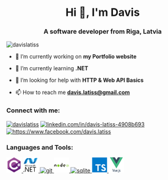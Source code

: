 <h1 align="center">Hi 👋, I'm Davis</h1>
<h3 align="center">A software developer from Riga, Latvia</h3>

<p align="left"> <img src="https://komarev.com/ghpvc/?username=davislatiss&label=Profile%20views&color=0e75b6&style=flat" alt="davislatiss" /> </p>

- 🔭 I’m currently working on **my Portfolio website**

- 🌱 I’m currently learning **.NET**

- 🤝 I’m looking for help with **HTTP & Web API Basics**

- 📫 How to reach me **davis.latiss@gmail.com**

<h3 align="left">Connect with me:</h3>
<p align="left">
<a href="https://twitter.com/davislatiss" target="blank"><img align="center" src="https://raw.githubusercontent.com/rahuldkjain/github-profile-readme-generator/neutral-icons/src/images/icons/Social/twitter.svg" alt="davislatiss" height="30" width="40" /></a>
<a href="https://linkedin.com/in/linkedin.com/in/davis-latiss-4908b693" target="blank"><img align="center" src="https://raw.githubusercontent.com/rahuldkjain/github-profile-readme-generator/neutral-icons/src/images/icons/Social/linked-in-alt.svg" alt="linkedin.com/in/davis-latiss-4908b693" height="30" width="40" /></a>
<a href="https://fb.com/https://www.facebook.com/davis.latiss" target="blank"><img align="center" src="https://raw.githubusercontent.com/rahuldkjain/github-profile-readme-generator/neutral-icons/src/images/icons/Social/facebook.svg" alt="https://www.facebook.com/davis.latiss" height="30" width="40" /></a>
</p>

<h3 align="left">Languages and Tools:</h3>
<p align="left"> <a href="https://www.w3schools.com/cs/" target="_blank"> <img src="https://raw.githubusercontent.com/devicons/devicon/master/icons/csharp/csharp-original.svg" alt="csharp" width="40" height="40"/> </a> <a href="https://dotnet.microsoft.com/" target="_blank"> <img src="https://raw.githubusercontent.com/devicons/devicon/master/icons/dot-net/dot-net-original-wordmark.svg" alt="dotnet" width="40" height="40"/> </a> <a href="https://git-scm.com/" target="_blank"> <img src="https://www.vectorlogo.zone/logos/git-scm/git-scm-icon.svg" alt="git" width="40" height="40"/> </a> <a href="https://nodejs.org" target="_blank"> <img src="https://raw.githubusercontent.com/devicons/devicon/master/icons/nodejs/nodejs-original-wordmark.svg" alt="nodejs" width="40" height="40"/> </a> <a href="https://www.sqlite.org/" target="_blank"> <img src="https://www.vectorlogo.zone/logos/sqlite/sqlite-icon.svg" alt="sqlite" width="40" height="40"/> </a> <a href="https://www.typescriptlang.org/" target="_blank"> <img src="https://raw.githubusercontent.com/devicons/devicon/master/icons/typescript/typescript-original.svg" alt="typescript" width="40" height="40"/> </a> <a href="https://vuejs.org/" target="_blank"> <img src="https://raw.githubusercontent.com/devicons/devicon/master/icons/vuejs/vuejs-original-wordmark.svg" alt="vuejs" width="40" height="40"/> </a> </p>

